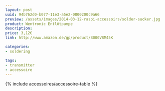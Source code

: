 ```yaml
---
layout: post
uuid: 94b762d0-b077-11e3-a5e2-0800200c9a66
preview: /assets/images/2014-03-12-raspi-accessoirs/solder-sucker.jpg
product: Wentronic Entlötpumpe
description:
price: 3,12€
link: http://www.amazon.de/gp/product/B000V8M45K

categories:
- soldering

tags:
- transmitter
- accessoire
---
```


{% include accessoires/accessoire-table %}